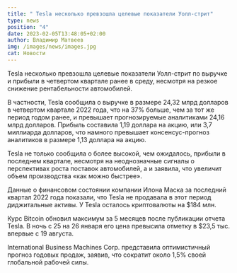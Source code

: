 ```yaml
---
title: " Tesla несколько превзошла целевые показатели Уолл-стрит"
type: news
position: "4"
date: 2023-02-05T13:48:05+02:00
author: Владимир Матвеев
img: /images/news/images.jpg
cat: Новости
---
```

<!--StartFragment-->

Tesla несколько превзошла целевые показатели Уолл-стрит по выручке и прибыли в четвертом квартале ранее в среду, несмотря на резкое снижение рентабельности автомобилей.

В частности, Tesla сообщила о выручке в размере 24,32 млрд долларов в четвертом квартале 2022 года, что на 37% больше, чем за тот же период годом ранее, и превышает прогнозируемые аналитиками 24,16 млрд долларов. Прибыль составила 1,19 доллара на акцию, или 3,7 миллиарда долларов, что намного превышает консенсус-прогноз аналитиков в размере 1,13 доллара на акцию.

Tesla не только сообщила о более высокой, чем ожидалось, прибыли в последнем квартале, несмотря на неоднозначные сигналы о перспективах роста поставок автомобилей, а и заявила, что увеличит объем производства «как можно быстрее».

Данные о финансовом состоянии компании Илона Маска за последний квартал 2022 года показали, что Tesla не продавала в этот период диджитальные активы. У Tesla осталось криптовалюты на $184 млн.

Курс Bitcoin обновил максимум за 5 месяцев после публикации отчета Tesla. В ночь с 25 на 26 января его цена превысила отметку в $23,5 тыс. впервые с 19 августа.

International Business Machines Corp. представила оптимистичный прогноз годовых продаж, заявив, что сократит около 1,5% своей глобальной рабочей силы.

<!--EndFragment-->